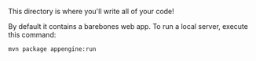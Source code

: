 This directory is where you'll write all of your code!

By default it contains a barebones web app. To run a local server, execute this
command:

```bash
mvn package appengine:run

